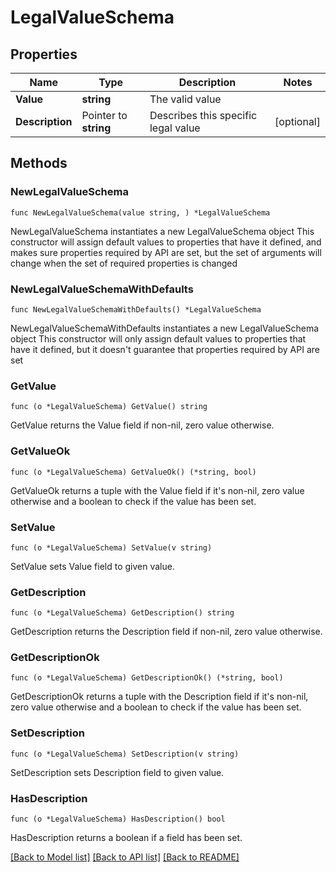 # LegalValueSchema

## Properties

Name | Type | Description | Notes
------------ | ------------- | ------------- | -------------
**Value** | **string** | The valid value | 
**Description** | Pointer to **string** | Describes this specific legal value | [optional] 

## Methods

### NewLegalValueSchema

`func NewLegalValueSchema(value string, ) *LegalValueSchema`

NewLegalValueSchema instantiates a new LegalValueSchema object
This constructor will assign default values to properties that have it defined,
and makes sure properties required by API are set, but the set of arguments
will change when the set of required properties is changed

### NewLegalValueSchemaWithDefaults

`func NewLegalValueSchemaWithDefaults() *LegalValueSchema`

NewLegalValueSchemaWithDefaults instantiates a new LegalValueSchema object
This constructor will only assign default values to properties that have it defined,
but it doesn't guarantee that properties required by API are set

### GetValue

`func (o *LegalValueSchema) GetValue() string`

GetValue returns the Value field if non-nil, zero value otherwise.

### GetValueOk

`func (o *LegalValueSchema) GetValueOk() (*string, bool)`

GetValueOk returns a tuple with the Value field if it's non-nil, zero value otherwise
and a boolean to check if the value has been set.

### SetValue

`func (o *LegalValueSchema) SetValue(v string)`

SetValue sets Value field to given value.


### GetDescription

`func (o *LegalValueSchema) GetDescription() string`

GetDescription returns the Description field if non-nil, zero value otherwise.

### GetDescriptionOk

`func (o *LegalValueSchema) GetDescriptionOk() (*string, bool)`

GetDescriptionOk returns a tuple with the Description field if it's non-nil, zero value otherwise
and a boolean to check if the value has been set.

### SetDescription

`func (o *LegalValueSchema) SetDescription(v string)`

SetDescription sets Description field to given value.

### HasDescription

`func (o *LegalValueSchema) HasDescription() bool`

HasDescription returns a boolean if a field has been set.


[[Back to Model list]](../README.md#documentation-for-models) [[Back to API list]](../README.md#documentation-for-api-endpoints) [[Back to README]](../README.md)


